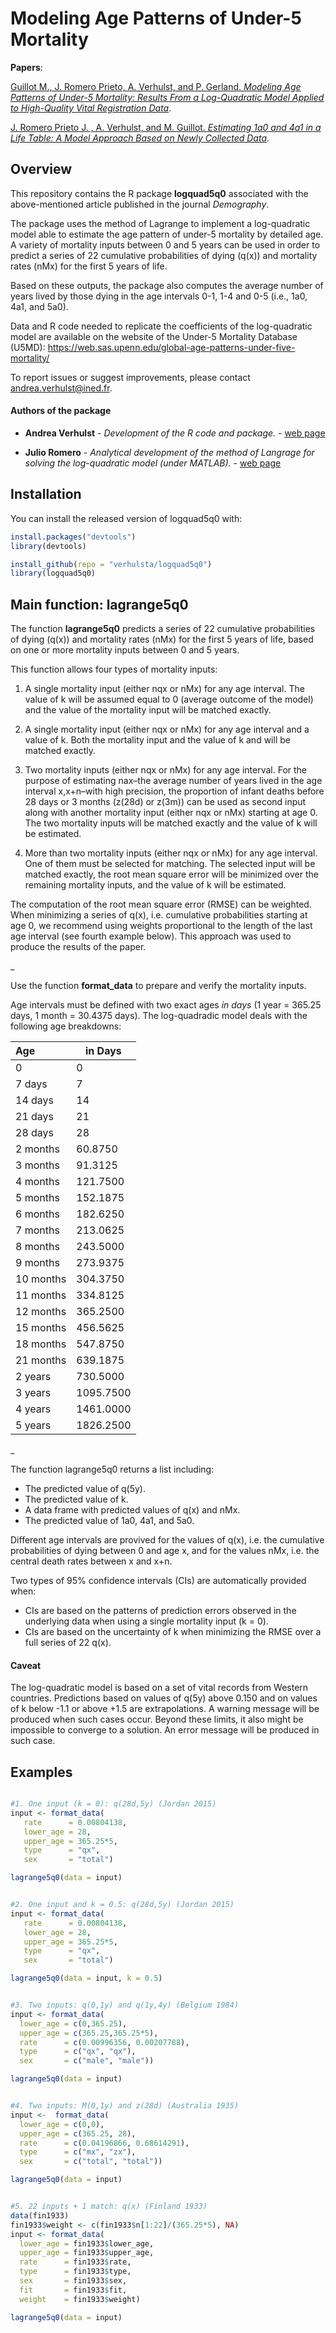 
<!-- README.md is generated from README.Rmd. Please edit that file -->

# Modeling Age Patterns of Under-5 Mortality

<!-- badges: start -->
<!-- badges: end -->

**Papers**: 

[Guillot M., J. Romero Prieto, A. Verhulst, and P. Gerland.
*Modeling Age Patterns of Under-5 Mortality: Results From a
Log-Quadratic Model Applied to High-Quality Vital Registration Data*](https://read.dukeupress.edu/demography/article/59/1/321/293847/Modeling-Age-Patterns-of-Under-5-Mortality-Results).



[J. Romero Prieto J. , A. Verhulst, and M. Guillot.
*Estimating 1a0 and 4a1 in a Life Table: A Model Approach Based on Newly Collected Data*](https://doi.org/10.1215/00703370-11330227).

## Overview

This repository contains the R package **logquad5q0** associated with
the above-mentioned article published in the journal *Demography*.

The package uses the method of Lagrange to implement a log-quadratic
model able to estimate the age pattern of under-5 mortality by detailed
age. A variety of mortality inputs between 0 and 5 years can be used in
order to predict a series of 22 cumulative probabilities of dying (q(x))
and mortality rates (nMx) for the first 5 years of life. 

Based on these outputs, the package also computes the average number of years lived by those dying in the age intervals 0-1, 1-4 and 0-5 (i.e., 1a0, 4a1, and 5a0).

Data and R code needed to replicate the coefficients of the
log-quadratic model are available on the website of the Under-5
Mortality Database (U5MD):
<https://web.sas.upenn.edu/global-age-patterns-under-five-mortality/>

To report issues or suggest improvements, please contact
<andrea.verhulst@ined.fr>.

#### Authors of the package

- **Andrea Verhulst** - *Development of the R code and package.* - [web
  page](https://www.ined.fr/en/research/researchers/Verhulst+Andrea)

- **Julio Romero** - *Analytical development of the method of Langrage
  for solving the log-quadratic model (under MATLAB).* - [web
  page](https://www.lshtm.ac.uk/aboutus/people/romero-prieto.julio)

## Installation

You can install the released version of logquad5q0 with:

``` r
install.packages("devtools")
library(devtools)

install_github(repo = "verhulsta/logquad5q0")
library(logquad5q0)
```

## Main function: lagrange5q0

The function **lagrange5q0** predicts a series of 22 cumulative
probabilities of dying (q(x)) and mortality rates (nMx) for the first 5
years of life, based on one or more mortality inputs between 0 and 5
years.

This function allows four types of mortality inputs:

1.  A single mortality input (either nqx or nMx) for any age interval.
    The value of k will be assumed equal to 0 (average outcome of the
    model) and the value of the mortality input will be matched exactly.

2.  A single mortality input (either nqx or nMx) for any age interval
    and a value of k. Both the mortality input and the value of k and
    will be matched exactly.

3.  Two mortality inputs (either nqx or nMx) for any age interval. For
    the purpose of estimating nax–the average number of years lived in
    the age interval x,x+n–with high precision, the proportion of infant
    deaths before 28 days or 3 months (z(28d) or z(3m)) can be used as
    second input along with another mortality input (either nqx or nMx)
    starting at age 0. The two mortality inputs will be matched exactly
    and the value of k will be estimated.

4.  More than two mortality inputs (either nqx or nMx) for any age
    interval. One of them must be selected for matching. The selected
    input will be matched exactly, the root mean square error will be
    minimized over the remaining mortality inputs, and the value of k
    will be estimated.

The computation of the root mean square error (RMSE) can be weighted.
When minimizing a series of q(x), i.e. cumulative probabilities starting
at age 0, we recommend using weights proportional to the length of the
last age interval (see fourth example below). This approach was used to
produce the results of the paper.

\_

Use the function **format_data** to prepare and verify the mortality
inputs.

Age intervals must be defined with two exact ages *in days* (1 year =
365.25 days, 1 month = 30.4375 days). The log-quadradic model deals with
the following age breakdowns:

| Age       | in Days   |
|:----------|-----------|
| 0         | 0         |
| 7 days    | 7         |
| 14 days   | 14        |
| 21 days   | 21        |
| 28 days   | 28        |
| 2 months  | 60.8750   |
| 3 months  | 91.3125   |
| 4 months  | 121.7500  |
| 5 months  | 152.1875  |
| 6 months  | 182.6250  |
| 7 months  | 213.0625  |
| 8 months  | 243.5000  |
| 9 months  | 273.9375  |
| 10 months | 304.3750  |
| 11 months | 334.8125  |
| 12 months | 365.2500  |
| 15 months | 456.5625  |
| 18 months | 547.8750  |
| 21 months | 639.1875  |
| 2 years   | 730.5000  |
| 3 years   | 1095.7500 |
| 4 years   | 1461.0000 |
| 5 years   | 1826.2500 |

\_

The function lagrange5q0 returns a list including:

- The predicted value of q(5y).
- The predicted value of k.
- A data frame with predicted values of q(x) and nMx.
- The predicted value of 1a0, 4a1, and 5a0.

Different age intervals are provived for the values of q(x), i.e. the
cumulative probabilities of dying between 0 and age x, and for the
values nMx, i.e. the central death rates between x and x+n.

Two types of 95% confidence intervals (CIs) are automatically provided
when:

- CIs are based on the patterns of prediction errors observed in the
  underlying data when using a single mortality input (k = 0).
- CIs are based on the uncertainty of k when minimizing the RMSE over a
  full series of 22 q(x).

#### Caveat

The log-quadratic model is based on a set of vital records from Western
countries. Predictions based on values of q(5y) above 0.150 and on
values of k below -1.1 or above +1.5 are extrapolations. A warning
message will be produced when such cases occur. Beyond these limits, it
also might be impossible to converge to a solution. An error message
will be produced in such case.

## Examples

``` r

#1. One input (k = 0): q(28d,5y) (Jordan 2015)
input <- format_data(
   rate      = 0.00804138,
   lower_age = 28,
   upper_age = 365.25*5,
   type      = "qx",
   sex       = "total")

lagrange5q0(data = input)


#2. One input and k = 0.5: q(28d,5y) (Jordan 2015)
input <- format_data(
   rate      = 0.00804138,
   lower_age = 28,
   upper_age = 365.25*5,
   type      = "qx",
   sex       = "total")

lagrange5q0(data = input, k = 0.5)


#3. Two inputs: q(0,1y) and q(1y,4y) (Belgium 1984)
input <- format_data(
  lower_age = c(0,365.25),
  upper_age = c(365.25,365.25*5),
  rate      = c(0.00996356, 0.00207788),
  type      = c("qx", "qx"),
  sex       = c("male", "male"))

lagrange5q0(data = input)


#4. Two inputs: M(0,1y) and z(28d) (Australia 1935)
input <-  format_data(
  lower_age = c(0,0),
  upper_age = c(365.25, 28),
  rate      = c(0.04196866, 0.68614291),
  type      = c("mx", "zx"),
  sex       = c("total", "total"))

lagrange5q0(data = input)


#5. 22 inputs + 1 match: q(x) (Finland 1933)
data(fin1933)
fin1933$weight <- c(fin1933$n[1:22]/(365.25*5), NA) 
input <- format_data(
  lower_age = fin1933$lower_age,
  upper_age = fin1933$upper_age,
  rate      = fin1933$rate,
  type      = fin1933$type,
  sex       = fin1933$sex,
  fit       = fin1933$fit,
  weight    = fin1933$weight)

lagrange5q0(data = input)
```
